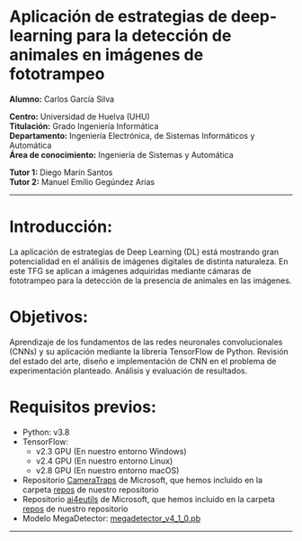 # Aplicación de estrategias de deep-learning para la detección de animales en imágenes de fototrampeo
**Alumno:** Carlos García Silva

**Centro:** Universidad de Huelva (UHU)   
**Titulación:** Grado Ingeniería Informática   
**Departamento:** Ingeniería Electrónica, de Sistemas Informáticos y Automática   
**Área de conocimiento:** Ingeniería de Sistemas y Automática   

**Tutor 1:** Diego Marín Santos   
**Tutor 2:** Manuel Emilio Gegúndez Arias   

___

# Introducción:
La aplicación de estrategias de Deep Learning (DL) está mostrando gran potencialidad en el análisis de imágenes digitales de distinta naturaleza. En este TFG se aplican a imágenes adquiridas mediante cámaras de fototrampeo para la detección de la presencia de animales en las imágenes.

# Objetivos:
Aprendizaje de los fundamentos de las redes neuronales convolucionales (CNNs) y su aplicación mediante la librería TensorFlow de Python. Revisión del estado del arte, diseño e implementación de CNN en el problema de experimentación planteado. Análisis y evaluación de resultados.

# Requisitos previos:
- Python: v3.8
- TensorFlow:
    - v2.3 GPU (En nuestro entorno Windows)
    - v2.4 GPU (En nuestro entorno Linux)
    - v2.8 GPU (En nuestro entorno macOS)
- Repositorio [CameraTraps](https://github.com/microsoft/CameraTraps) de Microsoft, que hemos incluido en la carpeta [repos](https://github.com/byLiTTo/TFG-DeteccionFototrampeo/tree/main/repos) de nuestro repositorio
- Repositorio [ai4eutils](https://github.com/microsoft/ai4eutils) de Microsoft, que hemos incluido en la carpeta [repos](https://github.com/byLiTTo/TFG-DeteccionFototrampeo/tree/main/repos) de nuestro repositorio
- Modelo MegaDetector: [megadetector_v4_1_0.pb](https://lilablobssc.blob.core.windows.net/models/camera_traps/megadetector/md_v4.1.0/md_v4.1.0.pb)

___


